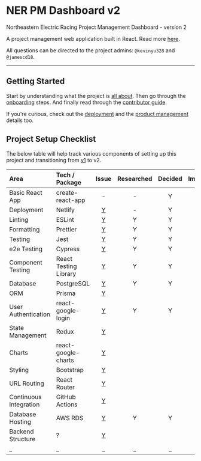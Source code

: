 # NER PM Dashboard v2

Northeastern Electric Racing Project Management Dashboard - version 2

A project management web application built in React.
Read more [here](https://github.com/Northeastern-Electric-Racing/PM-Dashboard-v2/blob/main/Docs/About.md).

All questions can be directed to the project admins: `@kevinyu328` and `@jamescd18`.

---

## Getting Started

Start by understanding what the project is [all about](https://github.com/Northeastern-Electric-Racing/PM-Dashboard-v2/blob/main/Docs/About.md).
Then go through the [onboarding](https://github.com/Northeastern-Electric-Racing/PM-Dashboard-v2/blob/main/Docs/Onboarding.md) steps.
And finally read through the [contributor guide](https://github.com/Northeastern-Electric-Racing/PM-Dashboard-v2/blob/main/Docs/ContributorGuide.md).

If you're curious, check out the [deployment](https://github.com/Northeastern-Electric-Racing/PM-Dashboard-v2/blob/main/Docs/Deployment.md) and the [product management](https://github.com/Northeastern-Electric-Racing/PM-Dashboard-v2/blob/main/Docs/ProductManagement.md) details too.

## Project Setup Checklist

The below table will help track various components of setting up this project and transitioning from [v1](https://github.com/Northeastern-Electric-Racing/PM-Dashboard-v1) to v2.

| Area | Tech / Package | Issue | Researched | Decided | Implemented |
| :--- | :--- | :---: | :---: | :---: | :---: |
| Basic React App | create-react-app | - | - | Y | [Y](https://github.com/Northeastern-Electric-Racing/PM-Dashboard-v2/tree/6762c180ade9801712fac20f0bc1cc32d7176326) |
| Deployment | Netlify | [Y](https://github.com/Northeastern-Electric-Racing/PM-Dashboard-v2/issues/1) | - | Y | [Y](https://github.com/Northeastern-Electric-Racing/PM-Dashboard-v2/tree/8066a8e7ea9e8fe23b73753a4078f50490544b7f) |
| Linting | ESLint | [Y](https://github.com/Northeastern-Electric-Racing/PM-Dashboard-v2/issues/6) | Y | Y |  |
| Formatting | Prettier | [Y](https://github.com/Northeastern-Electric-Racing/PM-Dashboard-v2/issues/6) | Y | Y |  |
| Testing | Jest | [Y](https://github.com/Northeastern-Electric-Racing/PM-Dashboard-v2/issues/7) | Y | Y |  |
| e2e Testing | Cypress | [Y](https://github.com/Northeastern-Electric-Racing/PM-Dashboard-v2/issues/5) | Y | Y |  |
| Component Testing | React Testing Library | [Y](https://github.com/Northeastern-Electric-Racing/PM-Dashboard-v2/issues/16) | Y | Y |  |
| Database | PostgreSQL | [Y](https://github.com/Northeastern-Electric-Racing/PM-Dashboard-v2/issues/4) | Y | Y | [Y](https://github.com/Northeastern-Electric-Racing/PM-Dashboard-v2/pull/41) |
| ORM | Prisma | [Y](https://github.com/Northeastern-Electric-Racing/PM-Dashboard-v2/issues/2) |  |  | [Y](https://github.com/Northeastern-Electric-Racing/PM-Dashboard-v2/pull/41) |
| User Authentication | react-google-login | [Y](https://github.com/Northeastern-Electric-Racing/PM-Dashboard-v2/issues/17) | Y | Y |  |
| State Management | Redux | [Y](https://github.com/Northeastern-Electric-Racing/PM-Dashboard-v2/issues/18) |  |  |  |
| Charts | react-google-charts | [Y](https://github.com/Northeastern-Electric-Racing/PM-Dashboard-v2/issues/20) |  |  |  |
| Styling | Bootstrap | [Y](https://github.com/Northeastern-Electric-Racing/PM-Dashboard-v2/issues/19) |  |  |  |
| URL Routing | React Router | [Y](https://github.com/Northeastern-Electric-Racing/PM-Dashboard-v2/issues/21) |  |  |  |
| Continuous Integration | GitHub Actions | [Y](https://github.com/Northeastern-Electric-Racing/PM-Dashboard-v2/issues/22) |  |  |  |
| Database Hosting | AWS RDS | [Y](https://github.com/Northeastern-Electric-Racing/PM-Dashboard-v2/issues/23) | Y | Y |  |
| Backend Structure | ? | [Y](https://github.com/Northeastern-Electric-Racing/PM-Dashboard-v2/issues/14) |  |  |  |
| _ | _ | _ | _ | _ | _ |
